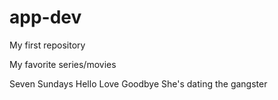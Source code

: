 # app-dev
My first repository

My favorite series/movies

Seven Sundays
Hello Love Goodbye
She's dating the gangster
